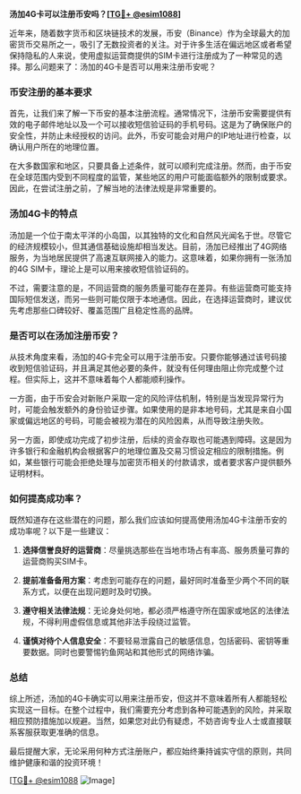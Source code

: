 **汤加4G卡可以注册币安吗？[[TG💪+ @esim1088](https://t.me/s/esim1088)]**

近年来，随着数字货币和区块链技术的发展，币安（Binance）作为全球最大的加密货币交易所之一，吸引了无数投资者的关注。对于许多生活在偏远地区或者希望保持隐私的人来说，使用虚拟运营商提供的SIM卡进行注册成为了一种常见的选择。那么问题来了：汤加的4G卡是否可以用来注册币安呢？

### 币安注册的基本要求

首先，让我们来了解一下币安的基本注册流程。通常情况下，注册币安需要提供有效的电子邮件地址以及一个可以接收短信验证码的手机号码。这是为了确保账户的安全性，并防止未经授权的访问。此外，币安可能会对用户的IP地址进行检查，以确认用户所在的地理位置。

在大多数国家和地区，只要具备上述条件，就可以顺利完成注册。然而，由于币安在全球范围内受到不同程度的监管，某些地区的用户可能面临额外的限制或要求。因此，在尝试注册之前，了解当地的法律法规是非常重要的。

### 汤加4G卡的特点

汤加是一个位于南太平洋的小岛国，以其独特的文化和自然风光闻名于世。尽管它的经济规模较小，但其通信基础设施却相当发达。目前，汤加已经推出了4G网络服务，为当地居民提供了高速互联网接入的能力。这意味着，如果你拥有一张汤加的4G SIM卡，理论上是可以用来接收短信验证码的。

不过，需要注意的是，不同运营商的服务质量可能存在差异。有些运营商可能支持国际短信发送，而另一些则可能仅限于本地通信。因此，在选择运营商时，建议优先考虑那些口碑较好、覆盖范围广且稳定性高的品牌。

### 是否可以在汤加注册币安？

从技术角度来看，汤加的4G卡完全可以用于注册币安。只要你能够通过该号码接收到短信验证码，并且满足其他必要的条件，就没有任何理由阻止你完成整个过程。但实际上，这并不意味着每个人都能顺利操作。

一方面，由于币安会对新账户采取一定的风险评估机制，特别是当发现异常行为时，可能会触发额外的身份验证步骤。如果使用的是非本地号码，尤其是来自小国家或偏远地区的号码，可能会被视为潜在的风险因素，从而导致注册失败。

另一方面，即使成功完成了初步注册，后续的资金存取也可能遇到障碍。这是因为许多银行和金融机构会根据客户的地理位置及交易习惯设定相应的限制措施。例如，某些银行可能会拒绝处理与加密货币相关的付款请求，或者要求客户提供额外证明材料。

### 如何提高成功率？

既然知道存在这些潜在的问题，那么我们应该如何提高使用汤加4G卡注册币安的成功率呢？以下是一些建议：

1. **选择信誉良好的运营商**：尽量挑选那些在当地市场占有率高、服务质量可靠的运营商购买SIM卡。
   
2. **提前准备备用方案**：考虑到可能存在的问题，最好同时准备至少两个不同的联系方式，以便在出现问题时及时切换。

3. **遵守相关法律法规**：无论身处何地，都必须严格遵守所在国家或地区的法律法规，不得利用虚假信息或其他非法手段绕过监管。

4. **谨慎对待个人信息安全**：不要轻易泄露自己的敏感信息，包括密码、密钥等重要数据。同时也要警惕钓鱼网站和其他形式的网络诈骗。

### 总结

综上所述，汤加的4G卡确实可以用来注册币安，但这并不意味着所有人都能轻松实现这一目标。在整个过程中，我们需要充分考虑到各种可能遇到的风险，并采取相应预防措施加以规避。当然，如果您对此仍有疑虑，不妨咨询专业人士或直接联系客服获取更准确的信息。

最后提醒大家，无论采用何种方式注册账户，都应始终秉持诚实守信的原则，共同维护健康和谐的投资环境！

[[TG💪+ @esim1088](https://t.me/s/esim1088) ![Image](https://i.postimg.cc/4NQfJmqS/Snipaste-2025-05-13-00-14-12.png)]